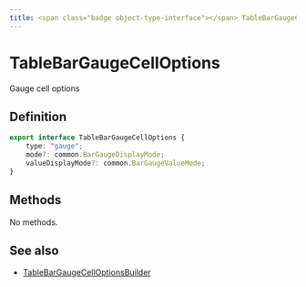 ```yaml
---
title: <span class="badge object-type-interface"></span> TableBarGaugeCellOptions
---
```

# <span class="badge object-type-interface"></span> TableBarGaugeCellOptions

Gauge cell options

## Definition

```typescript
export interface TableBarGaugeCellOptions {
	type: "gauge";
	mode?: common.BarGaugeDisplayMode;
	valueDisplayMode?: common.BarGaugeValueMode;
}

```
## Methods

No methods.
## See also

 * <span class="badge builder"></span> [TableBarGaugeCellOptionsBuilder](./builder-TableBarGaugeCellOptionsBuilder.md)
